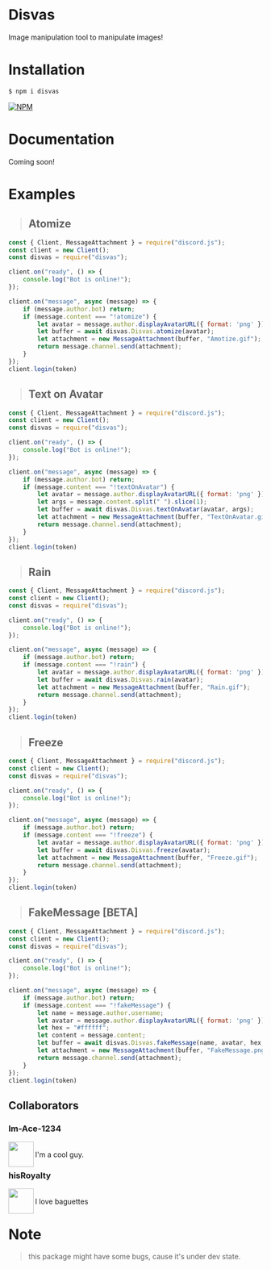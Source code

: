# Disvas
Image manipulation tool to manipulate images!

# Installation
```sh
$ npm i disvas
```

[![NPM](https://nodei.co/npm/disvas.png)](https://nodei.co/npm/disvas/)

# Documentation
Coming soon!

# Examples
> ## Atomize
```js
const { Client, MessageAttachment } = require("discord.js");
const client = new Client();
const disvas = require("disvas");

client.on("ready", () => {
    console.log("Bot is online!");
});

client.on("message", async (message) => {
    if (message.author.bot) return;
    if (message.content === "!atomize") {
        let avatar = message.author.displayAvatarURL({ format: 'png' });
        let buffer = await disvas.Disvas.atomize(avatar);
        let attachment = new MessageAttachment(buffer, "Amotize.gif");
        return message.channel.send(attachment);
    }
});
client.login(token)
```

> ## Text on Avatar
```js
const { Client, MessageAttachment } = require("discord.js");
const client = new Client();
const disvas = require("disvas");

client.on("ready", () => {
    console.log("Bot is online!");
});

client.on("message", async (message) => {
    if (message.author.bot) return;
    if (message.content === "!textOnAvatar") {
        let avatar = message.author.displayAvatarURL({ format: 'png' });
        let args = message.content.split(" ").slice(1);
        let buffer = await disvas.Disvas.textOnAvatar(avatar, args);
        let attachment = new MessageAttachment(buffer, "TextOnAvatar.gif");
        return message.channel.send(attachment);
    }
});
client.login(token)
```

> ## Rain
```js
const { Client, MessageAttachment } = require("discord.js");
const client = new Client();
const disvas = require("disvas");

client.on("ready", () => {
    console.log("Bot is online!");
});

client.on("message", async (message) => {
    if (message.author.bot) return;
    if (message.content === "!rain") {
        let avatar = message.author.displayAvatarURL({ format: 'png' });
        let buffer = await disvas.Disvas.rain(avatar);
        let attachment = new MessageAttachment(buffer, "Rain.gif");
        return message.channel.send(attachment);
    }
});
client.login(token)
```

> ## Freeze
```js
const { Client, MessageAttachment } = require("discord.js");
const client = new Client();
const disvas = require("disvas");

client.on("ready", () => {
    console.log("Bot is online!");
});

client.on("message", async (message) => {
    if (message.author.bot) return;
    if (message.content === "!freeze") {
        let avatar = message.author.displayAvatarURL({ format: 'png' });
        let buffer = await disvas.Disvas.freeze(avatar);
        let attachment = new MessageAttachment(buffer, "Freeze.gif");
        return message.channel.send(attachment);
    }
});
client.login(token)
```

> ## FakeMessage [BETA]
```js
const { Client, MessageAttachment } = require("discord.js");
const client = new Client();
const disvas = require("disvas");

client.on("ready", () => {
    console.log("Bot is online!");
});

client.on("message", async (message) => {
    if (message.author.bot) return;
    if (message.content === "!fakeMessage") {
        let name = message.author.username;
        let avatar = message.author.displayAvatarURL({ format: 'png' });
        let hex = "#ffffff";
        let content = message.content;
        let buffer = await disvas.Disvas.fakeMessage(name, avatar, hex, content);
        let attachment = new MessageAttachment(buffer, "FakeMessage.png");
        return message.channel.send(attachment);
    }
});
client.login(token)
```

## Collaborators
### Im-Ace-1234
<img align="left" width="50" height="50" src="https://avatars.githubusercontent.com/u/78647871">
<br>
I'm a cool guy.

### hisRoyalty

<img align="left" width="50" height="50" src="https://avatars.githubusercontent.com/u/88897968">
<br>
I love baguettes

# Note
> this package might have some bugs, cause it's under dev state.
